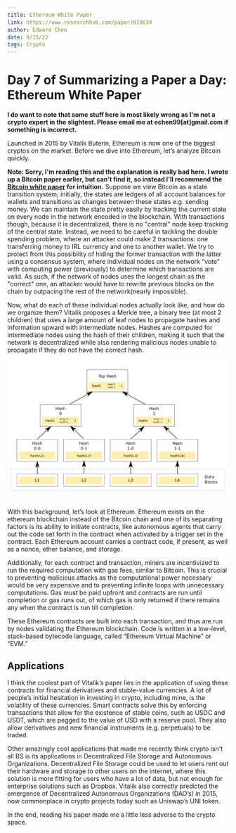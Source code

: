 ```yaml
---
title: Ethereum White Paper
link: https://www.researchhub.com/paper/819634
author: Edward Chen
date: 9/15/22
tags: Crypto
---
```


# Day 7 of Summarizing a Paper a Day: Ethereum White Paper

**I do want to note that some stuff here is most likely wrong as I'm not a crypto expert in the slightest. Please email me at echen99[at]gmail.com if something is incorrect.**

Launched in 2015 by Vitalik Buterin, Ethereum is now one of the biggest cryptos on the market. Before we dive into Ethereum, let’s analyze Bitcoin quickly.

**Note: Sorry, I'm reading this and the explanation is really bad here. I wrote up a Bitcoin paper earlier, but can't find it, so instead I'll recommend the [Bitcoin white paper](https://bitcoin.org/bitcoin.pdf) for intuition.** Suppose we view Bitcoin as a state transition system; initially, the states are ledgers of all account balances for wallets and transitions as changes between these states e.g. sending money. We can maintain the state pretty easily by tracking the current state on every node in the network encoded in the blockchain. With transactions though, because it is decentralized, there is no "central" node keep tracking of the central state. Instead, we need to be careful in tackling the double spending problem, where an attacker could make 2 transactions: one transferring money to IRL currency and one to another wallet. We try to protect from this possibility of hiding the former transaction with the latter using a consensus system, where individual nodes on the network “vote” with computing power (previously) to determine which transactions are valid. As such, if the network of nodes uses the longest chain as the "correct" one, an attacker would have to rewrite previous blocks on the chain by outpacing the rest of the network(nearly impossible).

Now, what do each of these individual nodes actually look like, and how do we organize them? Vitalik proposes a Merkle tree, a binary tree (at most 2 children) that uses a large amount of leaf nodes to propagate hashes and information upward with intermediate nodes. Hashes are computed for intermediate nodes using the hash of their children, making it such that the network is decentralized while also rendering malicious nodes unable to propagate if they do not have the correct hash.

![hi](img/09_15_Merkle.png)

With this background, let’s look at Ethereum. Ethereum exists on the ethereum blockchain instead of the Bitcoin chain and one of its separating factors is its ability to initiate contracts, like autonomous agents that carry out the code set forth in the contract when activated by a trigger set in the contract. Each Ethereum account carries a contract code, if present, as well as a nonce, ether balance, and storage.

Additionally, for each contract and transaction, miners are incentivized to run the required computation with gas fees, similar to Bitcoin. This is crucial to preventing malicious attacks as the computational power necessary would be very expensive and to preventing infinite loops with unnecessary computations. Gas must be paid upfront and contracts are run until completion or gas runs out, of which gas is only returned if there remains any when the contract is run till completion.

These Ethereum contracts are built into each transaction, and thus are run by nodes validating the Ethereum blockchain. Code is written in a low-level, stack-based bytecode language, called “Ethereum Virtual Machine” or “EVM.”

## Applications

I think the coolest part of Vitalik’s paper lies in the application of using these contracts for financial derivatives and stable-value currencies. A lot of people’s initial hesitation in investing in crypto, including mine, is the volatility of these currencies. Smart contracts solve this by enforcing transactions that allow for the existence of stable coins, such as USDC and USDT, which are pegged to the value of USD with a reserve pool. They also allow derivatives and new financial instruments (e.g. perpetuals) to be traded.

Other amazingly cool applications that made me recently think crypto isn't all BS is its applications in Decentralized File Storage and Autonomous Organizations. Decentralized File Storage could be used to let users rent out their hardware and storage to other users on the internet, where this solution is more fitting for users who have a lot of data, but not enough for enterprise solutions such as Dropbox. Vitalik also correctly predicted the emergence of Decentralized Autonomous Organizations (DAO’s) in 2015, now commonplace in crypto projects today such as Uniswap’s UNI token.

In the end, reading his paper made me a little less adverse to the crypto space.
